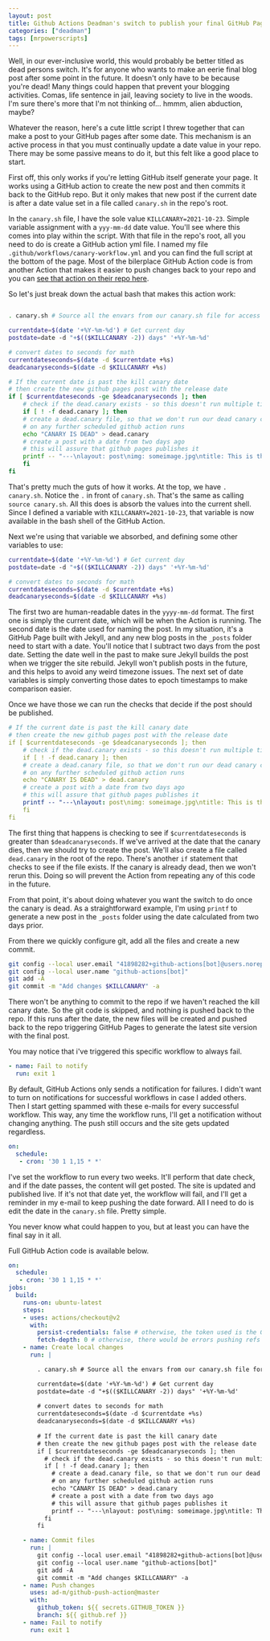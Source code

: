 ```yaml
---
layout: post
title: Github Actions Deadman's switch to publish your final GitHub Pages post 
categories: ["deadman"]
tags: [mrpowerscripts]
---
```


Well, in our ever-inclusive world, this would probably be better titled as dead persons switch. It's for anyone who wants to make an eerie final blog post after some point in the future. It doesn't only have to be because you're dead! Many things could happen that prevent your blogging activities. Comas, life sentence in jail, leaving society to live in the woods. I'm sure there's more that I'm not thinking of... hmmm, alien abduction, maybe?

Whatever the reason, here's a cute little script I threw together that can make a post to your GitHub pages after some date. This mechanism is an active process in that you must continually update a date value in your repo. There may be some passive means to do it, but this felt like a good place to start. 

First off, this only works if you're letting GitHub itself generate your page. It works using a GitHub action to create the new post and then commits it back to the GitHub repo. But it only makes that new post if the current date is after a date value set in a file called `canary.sh` in the repo's root.

In the `canary.sh` file, I have the sole value `KILLCANARY=2021-10-23`. Simple variable assignment with a `yyy-mm-dd` date value. You'll see where this comes into play within the script. With that file in the repo's root, all you need to do is create a GitHub action yml file. I named my file `.github/workflows/canary-workflow.yml` and you can find the full script at the bottom of the page. Most of the bilerplace GitHub Action code is from another Action that makes it easier to push changes back to your repo and you can [see that action on their repo here](https://github.com/ad-m/github-push-action).

So let's just break down the actual bash that makes this action work:

```bash

. canary.sh # Source all the envars from our canary.sh file for access

currentdate=$(date '+%Y-%m-%d') # Get current day
postdate=date -d "+$(($KILLCANARY -2)) days" '+%Y-%m-%d'

# convert dates to seconds for math
currentdateseconds=$(date -d $currentdate +%s)
deadcanaryseconds=$(date -d $KILLCANARY +%s)

# If the current date is past the kill canary date 
# then create the new github pages post with the release date
if [ $currentdateseconds -ge $deadcanaryseconds ]; then
    # check if the dead.canary exists - so this doesn't run multiple times
    if [ ! -f dead.canary ]; then
    # create a dead.canary file, so that we don't run our dead canary code
    # on any further scheduled github action runs
    echo "CANARY IS DEAD" > dead.canary
    # create a post with a date from two days ago
    # this will assure that github pages publishes it
    printf -- "---\nlayout: post\nimg: someimage.jpg\ntitle: This is the article title\ntags: []\n---\n\nThis is some content for the article" > "_posts/${postdate//[$'\t\r\n']}-last-post.md"
    fi
fi 
```

That's pretty much the guts of how it works. At the top, we have `. canary.sh`. Notice the `.` in front of `canary.sh`. That's the same as calling `source canary.sh`. All this does is absorb the values into the current shell. Since I defined a variable with `KILLCANARY=2021-10-23`, that variable is now available in the bash shell of the GitHub Action.

Next we're using that variable we absorbed, and defining some other variables to use:

```bash
currentdate=$(date '+%Y-%m-%d') # Get current day
postdate=date -d "+$(($KILLCANARY -2)) days" '+%Y-%m-%d'

# convert dates to seconds for math
currentdateseconds=$(date -d $currentdate +%s)
deadcanaryseconds=$(date -d $KILLCANARY +%s)
```

The first two are human-readable dates in the `yyyy-mm-dd` format. The first one is simply the current date, which will be when the Action is running. The second date is the date used for naming the post. In my situation, it's a GitHub Page built with Jekyll, and any new blog posts in the `_posts` folder need to start with a date. You'll notice that I subtract two days from the post date. Setting the date well in the past to make sure Jekyll builds the post when we trigger the site rebuild. Jekyll won't publish posts in the future, and this helps to avoid any weird timezone issues.  The next set of date variables is simply converting those dates to epoch timestamps to make comparison easier. 

Once we have those we can run the checks that decide if the post should be published.

```yml
# If the current date is past the kill canary date 
# then create the new github pages post with the release date
if [ $currentdateseconds -ge $deadcanaryseconds ]; then
    # check if the dead.canary exists - so this doesn't run multiple times
    if [ ! -f dead.canary ]; then
    # create a dead.canary file, so that we don't run our dead canary code
    # on any further scheduled github action runs
    echo "CANARY IS DEAD" > dead.canary
    # create a post with a date from two days ago
    # this will assure that github pages publishes it
    printf -- "---\nlayout: post\nimg: someimage.jpg\ntitle: This is the article title\ntags: []\n---\n\nThis is some content for the article" > "_posts/${postdate//[$'\t\r\n']}-last-post.md"
    fi
fi 
```

The first thing that happens is checking to see if `$currentdateseconds` is greater than `$deadcanaryseconds`. If we've arrived at the date that the canary dies, then we should try to create the post. We'll also create a file called `dead.canary` in the root of the repo. There's another `if` statement that checks to see if the file exists. If the canary is already dead, then we won't rerun this. Doing so will prevent the Action from repeating any of this code in the future.

From that point, it's about doing whatever you want the switch to do once the canary is dead. As a straightforward example, I'm using `printf` to generate a new post in the `_posts` folder using the date calculated from two days prior.

From there we quickly configure git, add all the files and create a new commit.

```bash
git config --local user.email "41898282+github-actions[bot]@users.noreply.github.com"
git config --local user.name "github-actions[bot]"
git add -A
git commit -m "Add changes $KILLCANARY" -a
```

There won't be anything to commit to the repo if we haven't reached the kill canary date. So the git code is skipped, and nothing is pushed back to the repo. If this runs after the date, the new files will be created and pushed back to the repo triggering GitHub Pages to generate the latest site version with the final post.

You may notice that i've triggered this specific workflow to always fail.

```yml
- name: Fail to notify
  run: exit 1
```

By default, GitHub Actions only sends a notification for failures. I didn't want to turn on notifications for successful workflows in case I added others. Then I start getting spammed with these e-mails for every successful workflow. This way, any time the workflow runs, I'll get a notification without changing anything.  The push still occurs and the site gets updated regardless.

```yml
on:
  schedule:
   - cron: '30 1 1,15 * *'
```

I've set the workflow to run every two weeks. It'll perform that date check, and if the date passes, the content will get posted. The site is updated and published live. If it's not that date yet, the workflow will fail, and I'll get a reminder in my e-mail to keep pushing the date forward. All I need to do is edit the date in the `canary.sh` file. Pretty simple.

You never know what could happen to you, but at least you can have the final say in it all.

Full GitHub Action code is available below.

```yml
on:
  schedule:
   - cron: '30 1 1,15 * *'
jobs:
  build:
    runs-on: ubuntu-latest
    steps:
    - uses: actions/checkout@v2
      with:
        persist-credentials: false # otherwise, the token used is the GITHUB_TOKEN, instead of your personal access token.
        fetch-depth: 0 # otherwise, there would be errors pushing refs to the destination repository.
    - name: Create local changes
      run: |

        . canary.sh # Source all the envars from our canary.sh file for access

        currentdate=$(date '+%Y-%m-%d') # Get current day
        postdate=date -d "+$(($KILLCANARY -2)) days" '+%Y-%m-%d'
        
        # convert dates to seconds for math
        currentdateseconds=$(date -d $currentdate +%s)
        deadcanaryseconds=$(date -d $KILLCANARY +%s)
        
        # If the current date is past the kill canary date 
        # then create the new github pages post with the release date
        if [ $currentdateseconds -ge $deadcanaryseconds ]; then
          # check if the dead.canary exists - so this doesn't run multiple times
          if [ ! -f dead.canary ]; then
            # create a dead.canary file, so that we don't run our dead canary code
            # on any further scheduled github action runs
            echo "CANARY IS DEAD" > dead.canary
            # create a post with a date from two days ago
            # this will assure that github pages publishes it
            printf -- "---\nlayout: post\nimg: someimage.jpg\ntitle: This is the article title\ntags: []\n---\n\nThis is some content for the article" > "_posts/${postdate//[$'\t\r\n']}-last-post.md"
          fi
        fi 

    - name: Commit files
      run: |
        git config --local user.email "41898282+github-actions[bot]@users.noreply.github.com"
        git config --local user.name "github-actions[bot]"
        git add -A
        git commit -m "Add changes $KILLCANARY" -a
    - name: Push changes
      uses: ad-m/github-push-action@master
      with:
        github_token: ${{ secrets.GITHUB_TOKEN }}
        branch: ${{ github.ref }}
    - name: Fail to notify
      run: exit 1
```
